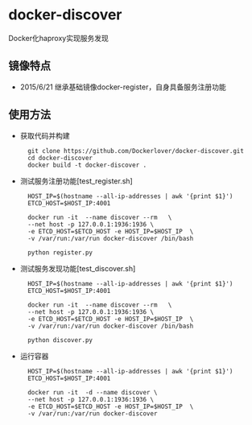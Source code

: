 # docker-discover
Docker化haproxy实现服务发现

## 镜像特点

- 2015/6/21 继承基础镜像docker-register，自身具备服务注册功能

## 使用方法

- 获取代码并构建

        git clone https://github.com/Dockerlover/docker-discover.git
        cd docker-discover
        docker build -t docker-discover .

- 测试服务注册功能[test_register.sh]

        HOST_IP=$(hostname --all-ip-addresses | awk '{print $1}')
        ETCD_HOST=$HOST_IP:4001
        
        docker run -it  --name discover --rm   \
        --net host -p 127.0.0.1:1936:1936 \
        -e ETCD_HOST=$ETCD_HOST -e HOST_IP=$HOST_IP  \
        -v /var/run:/var/run docker-discover /bin/bash
        
        python register.py

- 测试服务发现功能[test_discover.sh]

        HOST_IP=$(hostname --all-ip-addresses | awk '{print $1}')
        ETCD_HOST=$HOST_IP:4001
        
        docker run -it  --name discover --rm   \
        --net host -p 127.0.0.1:1936:1936 \
        -e ETCD_HOST=$ETCD_HOST -e HOST_IP=$HOST_IP  \
        -v /var/run:/var/run docker-discover /bin/bash
        
        python discover.py


- 运行容器

        HOST_IP=$(hostname --all-ip-addresses | awk '{print $1}')
        ETCD_HOST=$HOST_IP:4001
        
        docker run -it  -d --name discover \
        --net host -p 127.0.0.1:1936:1936 \
        -e ETCD_HOST=$ETCD_HOST -e HOST_IP=$HOST_IP  \
        -v /var/run:/var/run docker-discover




